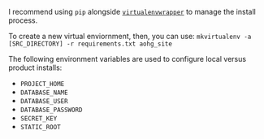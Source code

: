 I recommend using `pip` alongside [`virtualenvwrapper`](https://virtualenvwrapper.readthedocs.io) to manage the install process.

To create a new virtual enviornment, then, you can use:
`mkvirtualenv -a [SRC_DIRECTORY] -r requirements.txt aohg_site`


The following environment variables are used to configure local versus product installs:

 - `PROJECT_HOME`
 - `DATABASE_NAME`
 - `DATABASE_USER`
 - `DATABASE_PASSWORD`
 - `SECRET_KEY`
 - `STATIC_ROOT`



